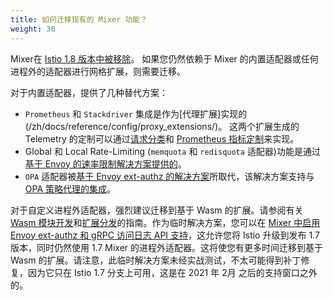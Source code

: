 ```yaml
---
title: 如何迁移现有的 Mixer 功能？
weight: 30
---
```


Mixer在 [Istio 1.8 版本中被移除](/zh/news/releases/1.8.x/announcing-1.8/#deprecations)。
如果您仍然依赖于 Mixer 的内置适配器或任何进程外的适配器进行网格扩展，则需要迁移。

对于内置适配器，提供了几种替代方案：

* `Prometheus` 和 `Stackdriver` 集成是作为[代理扩展]实现的(/zh/docs/reference/config/proxy_extensions/)。
    这两个扩展生成的 Telemetry 的定制可以通过[请求分类](/zh/docs/tasks/observability/metrics/classify-metrics/)和 [Prometheus 指标定制](/zh/docs/tasks/observability/metrics/customize-metrics/)来实现。
* Global 和 Local Rate-Limiting (`memquota` 和 `redisquota` 适配器)功能是通过[基于 Envoy 的速率限制解决方案提供的](/zh/docs/tasks/policy-enforcement/rate-limit/)。
* `OPA` 适配器被[基于 Envoy ext-authz 的解决方案](/zh/docs/tasks/security/authorization/authz-custom/)所取代，该解决方案支持与 [OPA 策略代理的集成](https://www.openpolicyagent.org/docs/latest/envoy-introduction/)。

对于自定义进程外适配器，强烈建议迁移到基于 Wasm 的扩展。请参阅有关 [Wasm 模块开发](https://github.com/istio-ecosystem/wasm-extensions/blob/master/doc/write-a-wasm-extension-with-cpp.md)和[扩展分发](/zh/docs/ops/configuration/extensibility/wasm-module-distribution/)的指南。作为临时解决方案，您可以在 [Mixer 中启用 Envoy ext-authz 和 gRPC 访问日志 API 支持](https://github.com/istio/istio/wiki/Enabling-Envoy-Authorization-Service-and-gRPC-Access-Log-Service-With-Mixer)，这允许您将 Istio 升级到发布 1.7 版本，同时仍然使用 1.7 Mixer 的进程外适配器。这将使您有更多时间迁移到基于 Wasm 的扩展。请注意，此临时解决方案未经实战测试，不太可能得到补丁修复，因为它只在 Istio 1.7 分支上可用，这是在 2021 年 2月 之后的支持窗口之外的。
